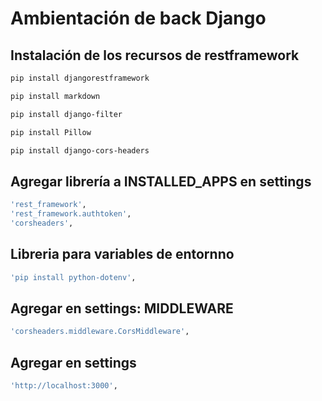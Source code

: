 # Ambientación de back Django

## Instalación de los recursos de restframework
```bash
pip install djangorestframework
```
```bash
pip install markdown
```
```bash       
pip install django-filter  
```
```bash
pip install Pillow
```
```bash
pip install django-cors-headers
```

## Agregar librería a INSTALLED_APPS en settings
```bash 
'rest_framework',
'rest_framework.authtoken',
'corsheaders',
```

## Libreria para variables de entornno
```bash
'pip install python-dotenv',

```
## Agregar en settings: MIDDLEWARE

```bash
'corsheaders.middleware.CorsMiddleware',
```

## Agregar en settings
```bash
'http://localhost:3000',
```
